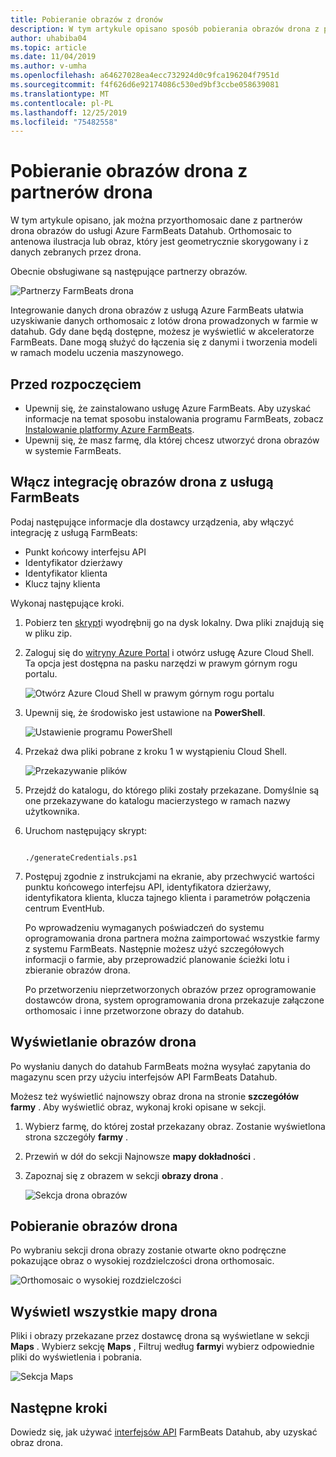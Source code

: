 ```yaml
---
title: Pobieranie obrazów z dronów
description: W tym artykule opisano sposób pobierania obrazów drona z partnerów.
author: uhabiba04
ms.topic: article
ms.date: 11/04/2019
ms.author: v-umha
ms.openlocfilehash: a64627028ea4ecc732924d0c9fca196204f7951d
ms.sourcegitcommit: f4f626d6e92174086c530ed9bf3ccbe058639081
ms.translationtype: MT
ms.contentlocale: pl-PL
ms.lasthandoff: 12/25/2019
ms.locfileid: "75482558"
---
```

# <a name="get-drone-imagery-from-drone-partners"></a>Pobieranie obrazów drona z partnerów drona

W tym artykule opisano, jak można przyorthomosaic dane z partnerów drona obrazów do usługi Azure FarmBeats Datahub. Orthomosaic to antenowa ilustracja lub obraz, który jest geometrycznie skorygowany i z danych zebranych przez drona.

Obecnie obsługiwane są następujące partnerzy obrazów.

  ![Partnerzy FarmBeats drona](./media/get-drone-imagery-from-drone-partner/drone-partner-1.png)

Integrowanie danych drona obrazów z usługą Azure FarmBeats ułatwia uzyskiwanie danych orthomosaic z lotów drona prowadzonych w farmie w datahub. Gdy dane będą dostępne, możesz je wyświetlić w akceleratorze FarmBeats. Dane mogą służyć do łączenia się z danymi i tworzenia modeli w ramach modelu uczenia maszynowego.

## <a name="before-you-begin"></a>Przed rozpoczęciem

  - Upewnij się, że zainstalowano usługę Azure FarmBeats. Aby uzyskać informacje na temat sposobu instalowania programu FarmBeats, zobacz [Instalowanie platformy Azure FarmBeats](install-azure-farmbeats.md).
  - Upewnij się, że masz farmę, dla której chcesz utworzyć drona obrazów w systemie FarmBeats.

## <a name="enable-drone-imagery-integration-with-farmbeats"></a>Włącz integrację obrazów drona z usługą FarmBeats

Podaj następujące informacje dla dostawcy urządzenia, aby włączyć integrację z usługą FarmBeats:
 - Punkt końcowy interfejsu API
 - Identyfikator dzierżawy
 - Identyfikator klienta
 - Klucz tajny klienta

Wykonaj następujące kroki.

1. Pobierz ten [skrypt](https://aka.ms/farmbeatspartnerscript)i wyodrębnij go na dysk lokalny. Dwa pliki znajdują się w pliku zip.
2. Zaloguj się do [witryny Azure Portal](https://portal.azure.com/) i otwórz usługę Azure Cloud Shell. Ta opcja jest dostępna na pasku narzędzi w prawym górnym rogu portalu.

    ![Otwórz Azure Cloud Shell w prawym górnym rogu portalu](./media/get-drone-imagery-from-drone-partner/navigation-bar-1.png)

3. Upewnij się, że środowisko jest ustawione na **PowerShell**.

    ![Ustawienie programu PowerShell](./media/get-drone-imagery-from-drone-partner/power-shell-new-1.png)

4. Przekaż dwa pliki pobrane z kroku 1 w wystąpieniu Cloud Shell.

    ![Przekazywanie plików](./media/get-drone-imagery-from-drone-partner/power-shell-two-1.png)

5. Przejdź do katalogu, do którego pliki zostały przekazane. Domyślnie są one przekazywane do katalogu macierzystego w ramach nazwy użytkownika.
6. Uruchom następujący skrypt:

    ```azurepowershell-interactive 

    ./generateCredentials.ps1   

    ```

7. Postępuj zgodnie z instrukcjami na ekranie, aby przechwycić wartości punktu końcowego interfejsu API, identyfikatora dzierżawy, identyfikatora klienta, klucza tajnego klienta i parametrów połączenia centrum EventHub.

    Po wprowadzeniu wymaganych poświadczeń do systemu oprogramowania drona partnera można zaimportować wszystkie farmy z systemu FarmBeats. Następnie możesz użyć szczegółowych informacji o farmie, aby przeprowadzić planowanie ścieżki lotu i zbieranie obrazów drona.

    Po przetworzeniu nieprzetworzonych obrazów przez oprogramowanie dostawców drona, system oprogramowania drona przekazuje załączone orthomosaic i inne przetworzone obrazy do datahub.

## <a name="view-drone-imagery"></a>Wyświetlanie obrazów drona

Po wysłaniu danych do datahub FarmBeats można wysyłać zapytania do magazynu scen przy użyciu interfejsów API FarmBeats Datahub.

Możesz też wyświetlić najnowszy obraz drona na stronie **szczegółów farmy** . Aby wyświetlić obraz, wykonaj kroki opisane w sekcji.

1. Wybierz farmę, do której został przekazany obraz. Zostanie wyświetlona strona szczegóły **farmy** .
2. Przewiń w dół do sekcji Najnowsze **mapy dokładności** .
3. Zapoznaj się z obrazem w sekcji **obrazy drona** .

    ![Sekcja drona obrazów](./media/get-drone-imagery-from-drone-partner/drone-imagery-1.png)

## <a name="download-drone-imagery"></a>Pobieranie obrazów drona

Po wybraniu sekcji drona obrazy zostanie otwarte okno podręczne pokazujące obraz o wysokiej rozdzielczości drona orthomosaic.

![Orthomosaic o wysokiej rozdzielczości](./media/get-drone-imagery-from-drone-partner/download-drone-imagery-1.png)

## <a name="view-all-drone-maps"></a>Wyświetl wszystkie mapy drona

Pliki i obrazy przekazane przez dostawcę drona są wyświetlane w sekcji **Maps** . Wybierz sekcję **Maps** , Filtruj według **farmy**i wybierz odpowiednie pliki do wyświetlenia i pobrania.

  ![Sekcja Maps](./media/get-drone-imagery-from-drone-partner/view-drone-maps-1.png)

## <a name="next-steps"></a>Następne kroki

Dowiedz się, jak używać [interfejsów API](references-for-azure-farmbeats.md#rest-api) FarmBeats Datahub, aby uzyskać obraz drona.
